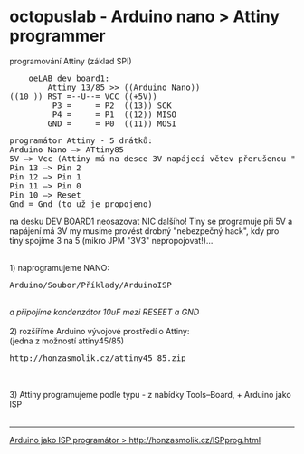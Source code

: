 # octopuslab - Arduino nano > Attiny programmer
programování Attiny (základ SPI)
<pre>
    oeLAB dev board1:
        Attiny 13/85 >> ((Arduino Nano)) 
((10 )) RST =--U--= VCC ((+5V))                   
         P3 =     = P2  ((13)) SCK 
         P4 =     = P1  ((12)) MISO 
        GND =     = P0  ((11)) MOSI 
</pre>

<pre>
programátor Attiny - 5 drátků:
Arduino Nano –> ATtiny85
5V –> Vcc (Attiny má na desce 3V napájecí větev přerušenou "mikro jumperem")
Pin 13 –> Pin 2
Pin 12 –> Pin 1
Pin 11 –> Pin 0
Pin 10 –> Reset
Gnd = Gnd (to už je propojeno)
</pre>
na desku DEV BOARD1 neosazovat NIC dalšího! Tiny se programuje při 5V a napájení má 3V
my musíme provést drobný "nebezpečný hack", kdy pro tiny spojíme 3 na 5 (mikro JPM "3V3" nepropojovat!)...<br />

<br />
1) naprogramujeme NANO:<br />
<pre>
Arduino/Soubor/Příklady/ArduinoISP 
</pre>
<br />
<i>a připojíme kondenzátor 10uF mezi RESEET a GND</i><br />
<br />
2) rozšíříme Arduino vývojové prostředí o Attiny:<br />
(jedna z možností attiny45/85)<br />
<pre>
http://honzasmolik.cz/attiny45_85.zip</pre>
<br />
<br />
3) Attiny programujeme podle typu - z nabídky Tools–Board, + Arduino jako ISP 
<br /><br />

<hr />
<a href=http://honzasmolik.cz/ISPprog.html>Arduino jako ISP programátor > http://honzasmolik.cz/ISPprog.html</a><br />

<br />
